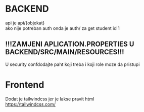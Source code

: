 
# BACKEND
api je api/{objekat}\
ako nije potreban auth onda je auth/ za get student id 1
## !!!ZAMJENI APLICATION.PROPERTIES U BACKEND/SRC/MAIN/RESOURCES!!!
U security confdodajte paht koji treba i koji role moze da pristupi
 
# Frontend
Dodat je tailwindcss jer je lakse pravit html\
https://tailwindcss.com/
